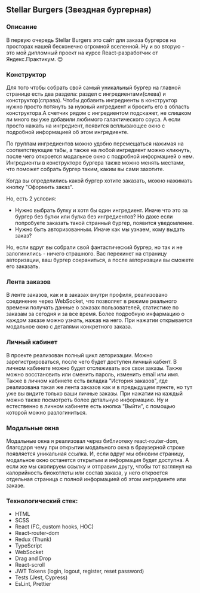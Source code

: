 ## Stellar Burgers (Звездная бургерная)

### Описание

В первую очередь Stellar Burgers это сайт для заказа бургеров на просторах нашей бесконечно огромной вселенной. Ну и во вторую - это мой дипломный проект на курсе React-разработчик от Яндекс.Практикум. 😊

### Конструктор

Для того чтобы собрать свой самый уникальный бургер на главной странице есть два раздела: раздел с ингредиентами(слева) и конструктор(справа). Чтобы добавить ингредиенты в конструктор нужно просто потянуть за нужный ингредиент и бросить его в область конструктора.А счетчик рядом с ингредиентом подскажет, не слишком ли много вы уже добавили любимого галактического соуса. А если просто нажать на ингредиент, появится всплывающее окно с подробной информацией об этом ингредиенте.

По группам ингредиентов можно удобно перемещаться нажимая на соответствующие табы, а также на любой ингредиент можно кликнуть, после чего откроется модальное окно с подробной информацией о нем. Ингредиенты в конструкторе бургера также можно менять местами, что поможет собрать бургер таким, каким вы сами захотите.

Когда вы определились какой бургер хотите заказать, можно нажимать кнопку "Оформить заказ".

Но, есть 2 условия:

- Нужно выбрать булку и хотя бы один ингредиент. Иначе что это за бургер без булки или булка без ингредиентов? Но даже если попробуете заказать такой странный бургер, появится уведомление.
- Нужно быть авторизованным. Иначе как мы узнаем, кому выдать заказ?

Но, если вдруг вы собрали свой фантастический бургер, но так и не залогинились - ничего страшного. Вас перекинет на страницу авторизации, ваш бургер сохраниться, а после авторизации вы сможете его заказать.

### Лента заказов

В ленте заказов, как и в заказах внутри профиля, реализовано соединение через WebSocket, что позволяет в режиме реального времени получать данные о заказах пользователей, статистике по заказам за сегодня и за все время. Более подробную инфармацию о каждом заказе можно узнать, нажав на него. При нажатии открывается модальное окно с деталями конкретного заказа.

### Личный кабинет

В проекте реализован полный цикл авторизации.
Можно зарегистрироваться, после чего будет доступен личный кабент.
В личном кабинете можно будет отслеживать все свои заказы. Также можно восстановить или сменить пароль, изменить email или имя. Также в личном кабинете есть вкладка "История заказов", где реализована такая же лента заказов как и в предыдущем пункте, но тут уже вы видите только ваши личные заказы. При нажатии на каждый можно также посмотреть более детальную информацию. Ну и естественно в личном кабинете есть кнопка "Выйти", с помощью которой можно разлогиниться.

### Модальные окна

Модальные окна я реализовал через библиотеку react-router-dom, благодаря чему при открытии модального окна в браузерной строке появляется уникальная ссылка. И, если вдруг мы обновим страницу, модальное окно останется открытым и информация будет доступна. А если же мы скопируем ссылку и отправим другу, чтобы тот взглянул на калорийность биокотлеты или состав заказа, у него откроется отдельная страница с полной информацией об этом ингредиенте или заказе.

### Технологический стек:

- HTML
- SCSS
- React (FC, custom hooks, HOC)
- React-router-dom
- Redux (Thunk)
- TypeScript
- WebSocket
- Drag and Drop
- React-scroll
- JWT Tokens (login, logout, register, reset password)
- Tests (Jest, Cypress)
- EsLint, Prettier